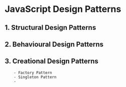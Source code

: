 # JavaScript Design Patterns
## 1. Structural Design Patterns
## 2. Behavioural Design Patterns

## 3. Creational Design Patterns
		- Factory Pattern
		- Singleton Pattern
		- 

